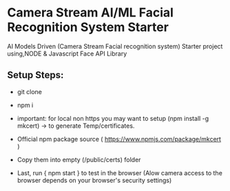 # Camera Stream AI/ML Facial Recognition System Starter
AI Models Driven (Camera Stream Facial recognition system) Starter project using,NODE & Javascript Face API Library

## Setup Steps:


- git clone
- npm i

- important: for local non https you may want to setup (npm install -g mkcert) -> to generate Temp/certificates.
- Official npm package source ( https://www.npmjs.com/package/mkcert )
- Copy them into empty (/public/certs) folder
- Last, run { npm start } to test in the browser (Alow camera access to the browser depends on your browser's security settings)

